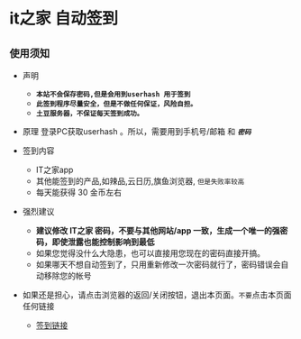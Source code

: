 # it之家 自动签到
## `使用须知`
- 声明
     - **` 本站不会保存密码,但是会用到userhash 用于签到 `**
     - **`此签到程序尽量安全，但是不做任何保证，风险自担。`**
     - **`土豆服务器，不保证每天签到成功。`**
     
- 原理
     登录PC获取userhash 。所以，需要用到手机号/邮箱 和 _***`密码`***_

- 签到内容
    - IT之家app
    - 其他能签到的产品,如辣品,云日历,旗鱼浏览器, `但是失败率较高`
    - 每天能获得 30 金币左右

- 强烈建议
    - **建议修改  IT之家  密码，不要与其他网站/app 一致，生成一个唯一的强密码，即使泄露也能控制影响到最低**
    - 如果您觉得没什么大隐患，也可以直接用您现在的密码直接开搞。
    - 如果哪天不想自动签到了，只用重新修改一次密码就行了，密码错误会自动移除您的帐号

- 如果还是担心，请点击浏览器的返回/关闭按钮，退出本页面。`不要`点击本页面任何链接
     - <a  href='https://vitock.github.io/signstaticresource/www/addUser.html' >签到链接</a>
